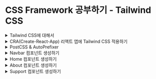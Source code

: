 # CSS Framework 공부하기 - Tailwind CSS

<details>
<summary>Tailwind CSS에 대해서</summary>

### [Tailwind CSS](https://tailwindcss.com/)란 무엇인가?
- HTML 안에서, CSS 스타일을 만들 수 있게 해주는 CSS 프레임워크이다.

#### CSS 프레임워크란?
- CSS 프레임워크는 레이아웃 및 여러 컴포넌트 구성, 브라우저 호환성을 보장하는데 소요되는 시간을 최소화하기 위해 여러 웹 개발 / 디자인 프로젝트에 적용할 수 있는 CSS 파일 모음이다.
- CSS Framework 종류 for React JS
  - Material UI / React Bootstrap / Semantic UI / Ant Design / Materialize ...

### Tailwind CSS의 장점
- Tailwind CSS는 부트스트랩과 비슷하게 m-1, flex와 같이 미리 세팅된 Utility Class를 활용하는 방식으로 HTML에서 스타일링이 가능하다.
- 그렇기 때문에 빠른 스타일링 작업이 가능하며
- class 혹은 id 명을 작성하기 위한 고생을 하지 않아도 된다.
- 유틸리티 클래스가 익숙해지는 시간이 필요할 수 있지만 IntelliSense 플러그인이 제공돼서 금방 익숙해지는게 가능하다.

</details>

<details>
<summary>CRA(Create-React-App) 리액트 앱에 Tailwind CSS 적용하기</summary>

### [CRA(Create-React-App)에 Tailwind CSS 적용하기](https://tailwindcss.com/docs/guides/create-react-app)
- npm을 통해 Tailwind CSS 및 해당 종속성을 설치한 다음 init 명령을 실행하여 tailwind.config.js 및 postcss.config.js를 모두 생성한다.

```bash
npm install -D tailwindcss postcss autoprefixer

npx tailwindcss init -p
```

<br />

- 템플릿 경로 구성 : tailwind.config.js 파일에 모든 템플릿 파일의 경로를 추가한다.
```javascript
/** @type {import('tailwindcss').Config} */
module.exports = {
  content: [
    "./src/**/*.{js,jsx,ts,tsx}",
  ],
  theme: {
    extend: {},
  },
  plugins: [],
}
```

<br />

- Taiwind의 각 레이어에 대한 @tailwind 지시문을 ./src/index.css 파일에 추가한다.
```css
@tailwind base;
@tailwind components;
@tailwind utilities;
```

### 전체 구조 생성하기
![Alt text](readme_img/image.png)

### 필요한 에셋 가져오기
![Alt text](readme_img/image-1.png)

### [React/icons](https://react-icons.github.io/react-icons/) 설치
```bash
npm install react-icons --save
```

</details>

<details>
<summary>PostCSS & AutoPrefixer</summary>

### PostCSS & AutoPrefixer
- JavaScript로 CSS를 변환하는 도구
- PostCSS는 쉽게 말해 해당 툴 안에서 플러그인들을 사용할 수 있게 해주는 툴이다.
![Alt text](readme_img/image-2.png)

#### Increase code readability (코드 가독성 향상)
- [Can I Use](https://caniuse.com/) 사이트의 값을 사용하여 CSS 규칙에 공급업체(provider) 접두사(prefixes)를 추가한다.
- AutoPrefixer는 현재 브라우저 인기도 및 속성 자원을 기반으로 데이터를 사용하여 접두사를 적용한다.
- 따라서 특정 브라우저를 위한 css 따로 작성하지 않아도 된다.
![Alt text](readme_img/image-3.png)

#### Use tomorrow's CSS Today!
- [PostCSS Preset Env](https://preset-env.cssdb.org/)를 사용하여 최신 CSS를 대부분의 브라우저가 이해할 수 있는 것으로 변환하고 cssdb를 사용하여 대상 브라우저 또는 런타임 환경에 따라 필요한 풀 리필을 결정할 수 있다.
![Alt text](readme_img/image-4.png)
![Alt text](readme_img/image-5.png)

#### The end of global CSS
- [CSS 모듈](https://github.com/css-modules/css-modules)을 사용하면 이름이 너무 일반적이지 않을까, 중복되지 않을까 걱정할 필요가 없다. 가장 적절한 이름을 사용할 수 있도록 해준다.
![Alt text](readme_img/image-6.png)

- CSS 모듈은 기본적으로 모든 클래스 이름과 애니메이션 이름의 범위가 로컬로 지정되는 CSS 파일이다.
![Alt text](readme_img/image-7.png)

#### Avoid errors in your CSS
- 최신 CSS 린터인 [styleint](https://stylelint.io/)를 사용하여 일관된 규칙을 적용하고 스타일 시트의 오류를 방지할 수 있다.
- SCSS와 같은 CSS와 유사한 구문뿐 아니라 최신 CSS 구문을 지원한다.
![Alt text](readme_img/image-8.png)

### AutoPrefixer
- PostCSS 플러그인 중 하나이다.
- CSS를 파싱하고 vendor prefixes를 추가한다.
- Can I Use로부터 얻은 결과를 이용한다.
```css
// 적용 전
::placeholder {
  color: blue;
}

// 적용 후
::-moz-placeholder {
  color: blue;
}
:-ms-input-placeholder {
  color: blue;
}
::placeholder {
  color: blue;
}
```

</details>

<details>
<summary>Navbar 컴포넌트 생성하기</summary>

![Alt text](readme_img/image-9.png)

</details>

<details>
<summary>Home 컴포넌트 생성하기</summary>

![Alt text](readme_img/image-10.png)

</details>

<details>
<summary>About 컴포넌트 생성하기</summary>

![Alt text](readme_img/image-11.png)

</details>

<details>
<summary>Support 컴포넌트 생성하기</summary>

![Alt text](readme_img/image-12.png)

</details>
